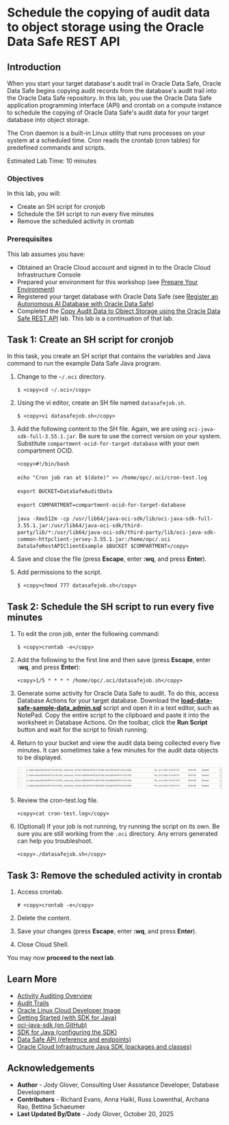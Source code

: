 # Schedule the copying of audit data to object storage using the Oracle Data Safe REST API

## Introduction

When you start your target database's audit trail in Oracle Data Safe, Oracle Data Safe begins copying audit records from the database's audit trail into the Oracle Data Safe repository. In this lab, you use the Oracle Data Safe application programming interface (API) and crontab on a compute instance to schedule the copying of Oracle Data Safe's audit data for your target database into object storage. 

The Cron daemon is a built-in Linux utility that runs processes on your system at a scheduled time. Cron reads the crontab (cron tables) for predefined commands and scripts.

Estimated Lab Time: 10 minutes

### Objectives

In this lab, you will:

- Create an SH script for cronjob
- Schedule the SH script to run every five minutes
- Remove the scheduled activity in crontab


### Prerequisites

This lab assumes you have:

- Obtained an Oracle Cloud account and signed in to the Oracle Cloud Infrastructure Console
- Prepared your environment for this workshop (see [Prepare Your Environment](?lab=prepare-environment))
- Registered your target database with Oracle Data Safe (see [Register an Autonomous AI Database with Oracle Data Safe](?lab=register-autonomous-database))
- Completed the [Copy Audit Data to Object Storage using the Oracle Data Safe REST API](?lab=api-copy-audit-data) lab. This lab is a continuation of that lab.


## Task 1: Create an SH script for cronjob
In this task, you create an SH script that contains the variables and Java command to run the example Data Safe Java program.

1. Change to the `~/.oci` directory.

    ```text
    $ <copy>cd ~/.oci</copy>
    ```

2. Using the vi editor, create an SH file named `datasafejob.sh`.

    ```text
    $ <copy>vi datasafejob.sh</copy>
    ```

3. Add the following content to the SH file. Again, we are using `oci-java-sdk-full-3.55.1.jar`. Be sure to use the correct version on your system. Substitute `compartment-ocid-for-target-database` with your own compartment OCID.

    ```text
    <copy>#!/bin/bash

    echo "Cron job ran at $(date)" >> /home/opc/.oci/cron-test.log

    export BUCKET=DataSafeAuditData

    export COMPARTMENT=compartment-ocid-for-target-database

    java -Xmx512m -cp /usr/lib64/java-oci-sdk/lib/oci-java-sdk-full-3.55.1.jar:/usr/lib64/java-oci-sdk/third-party/lib/*:/usr/lib64/java-oci-sdk/third-party/lib/oci-java-sdk-common-httpclient-jersey-3.55.1.jar:/home/opc/.oci DataSafeRestAPIClientExample $BUCKET $COMPARTMENT</copy>
    ```

4. Save and close the file (press **Escape**, enter **:wq**, and press **Enter**).

5. Add permissions to the script.

    ```text
    $ <copy>chmod 777 datasafejob.sh</copy>
    ```

## Task 2: Schedule the SH script to run every five minutes

1. To edit the cron job, enter the following command:

    ```text
    $ <copy>crontab -e</copy>
    ```

2. Add the following to the first line and then save (press **Escape**, enter **:wq**, and press **Enter**):

    ```text
    <copy>1/5 * * * * /home/opc/.oci/datasafejob.sh</copy>
    ```

3. Generate some activity for Oracle Data Safe to audit. To do this, access Database Actions for your target database. Download the [**load-data-safe-sample-data_admin.sql**](https://objectstorage.us-ashburn-1.oraclecloud.com/p/QqCOrIg8vwNsrtXHFosXcmFRIWkjKv4yNbXj6_bUNx2ZQy-KsK564UWBxJKqkdVM/n/c4u04/b/livelabsfiles/o/load-data-safe-sample-data_admin.sql) script and open it in a text editor, such as NotePad. Copy the entire script to the clipboard and paste it into the worksheet in Database Actions. On the toolbar, click the **Run Script** button and wait for the script to finish running.


4. Return to your bucket and view the audit data being collected every five minutes. It can sometimes take a few minutes for the audit data objects to be displayed.

    ![Audit records objects](images/audit-records-objects.png "Audit records objects")

5. Review the cron-test.log file.

    ```text
    <copy>cat cron-test.log</copy>
    ```

6. (Optional) If your job is not running, try running the script on its own. Be sure you are still working from the `.oci` directory. Any errors generated can help you troubleshoot.

    ```text
    <copy>./datasafejob.sh</copy>
    ```

## Task 3: Remove the scheduled activity in crontab

1. Access crontab.

    ```text
    # <copy>crontab -e</copy>
    ```

2. Delete the content.

3. Save your changes (press **Escape**, enter **:wq**, and press **Enter**).

4. Close Cloud Shell.

You may now **proceed to the next lab**.

## Learn More
- [Activity Auditing Overview](https://www.oracle.com/pls/topic/lookup?ctx=en/cloud/paas/data-safe&id=UDSCS-GUID-741E8CFE-041E-46C4-9C04-D849573A4DB7)
- [Audit Trails](https://www.oracle.com/pls/topic/lookup?ctx=en/cloud/paas/data-safe&id=UDSCS-GUID-8E684604-879A-4312-8FF6-519ECD67D179)
- [Oracle Linux Cloud Developer Image](https://docs.oracle.com/en-us/iaas/oracle-linux/developer/index.htm)
- [Getting Started (with SDK for Java)](https://docs.oracle.com/en-us/iaas/Content/API/SDKDocs/javasdkgettingstarted.htm)
- [oci-java-sdk (on GitHub)](https://github.com/oracle/oci-java-sdk)
- [SDK for Java (configuring the SDK)](https://docs.oracle.com/en-us/iaas/Content/API/SDKDocs/javasdk.htm)
- [Data Safe API (reference and endpoints)](https://docs.oracle.com/en-us/iaas/api/#/en/data-safe/20181201/)
- [Oracle Cloud Infrastructure Java SDK (packages and classes)](https://docs.oracle.com/en-us/iaas/tools/java/3.67.0/)


## Acknowledgements
- **Author** - Jody Glover, Consulting User Assistance Developer, Database Development
- **Contributors** - Richard Evans, Anna Haikl, Russ Lowenthal, Archana Rao, Bettina Schaeumer
- **Last Updated By/Date** - Jody Glover, October 20, 2025





